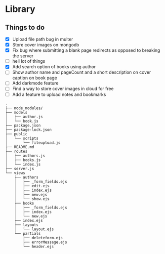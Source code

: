 # Library 

## Things to do

- [X] Upload file path bug in multer
- [X] Store cover images on mongodb
- [X] Fix bug where submitting a blank page redirects as opposed to breaking the server
- [ ] hell lot of things
- [X] Add search option of books using author
- [ ] Show author name and pageCount and a short description on cover caption on book page
- [ ] Add darkmode feature
- [ ] Find a way to store cover images in cloud for free 
- [ ] Add a feature to upload notes and bookmarks

```
.
├── node_modules/
├── models
│   ├── author.js
│   └── book.js
├── package.json
├── package-lock.json
├── public
│   └── scripts
│       └── fileupload.js
├── README.md
├── routes
│   ├── authors.js
│   ├── books.js
│   └── index.js
├── server.js
└── views
    ├── authors
    │   ├── _form_fields.ejs
    │   ├── edit.ejs
    │   ├── index.ejs
    │   ├── new.ejs
    │   └── show.ejs
    ├── books
    │   ├── _form_fields.ejs
    │   ├── index.ejs
    │   └── new.ejs
    ├── index.ejs
    ├── layouts
    │   └── layout.ejs
    └── partials
        ├── deleteform.ejs
        ├── errorMessage.ejs
        └── header.ejs

```